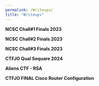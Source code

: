 ```yaml
---
permalink: /Writeups/
title: "Writeups"
---
```


<p><a href="/Writeups/NCSC-Chall1-Finals-2023/" style="text-decoration: none; font-weight: bold;">NCSC Chall#1 Finals 2023</a></p>


<p><a href="/Writeups/NCSC-Chall2-Finals-2023/" style="text-decoration: none; font-weight: bold;">NCSC Chall#2 Finals 2023</a></p>


<p><a href="/Writeups/NCSC-Chall3-Finals-2023/" style="text-decoration: none; font-weight: bold;">NCSC Chall#3 Finals 2023</a></p>


<p><a href="/Writeups/CTFJO-Qual-Sequare-2024/" style="text-decoration: none; font-weight: bold;">CTFJO Qual Sequare 2024</a></p>


<p><a href="/Writeups/Aliens-CTF-RSA/" style="text-decoration: none; font-weight: bold;">Aliens CTF - RSA</a></p>


<p><a href="/Writeups/CTFJO-FINAL-Cisco-Router-Configuration/" style="text-decoration: none; font-weight: bold;">CTFJO FINAL Cisco Router Configuration</a></p>




